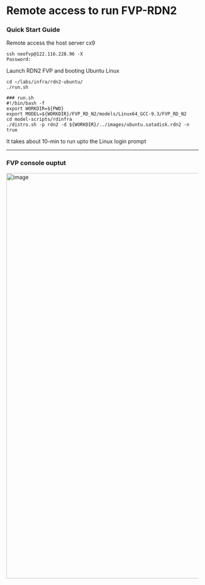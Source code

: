 # Remote access to run FVP-RDN2


### Quick Start Guide

Remote access the host server cx9
```
ssh neofvp@122.116.228.96 -X
Password:
```

Launch RDN2 FVP and booting Ubuntu Linux
```
cd ~/labs/infra/rdn2-ubuntu/
./run.sh
```

```
### run.sh
#!/bin/bash -f
export WORKDIR=${PWD}
export MODEL=${WORKDIR}/FVP_RD_N2/models/Linux64_GCC-9.3/FVP_RD_N2
cd model-scripts/rdinfra
./distro.sh -p rdn2 -d ${WORKDIR}/../images/ubuntu.satadisk.rdn2 -n true
```

It takes about 10-min to run upto the Linux login prompt

---
### FVP console ouptut

<img width="800" height="1062" alt="image" src="https://github.com/user-attachments/assets/1816fe99-268c-41e3-8fb6-8b644958a45f" />
 
